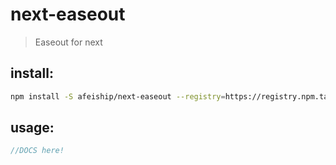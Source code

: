 # next-easeout
> Easeout for next

## install:
```bash
npm install -S afeiship/next-easeout --registry=https://registry.npm.taobao.org
```

## usage:
```js
//DOCS here!
```
